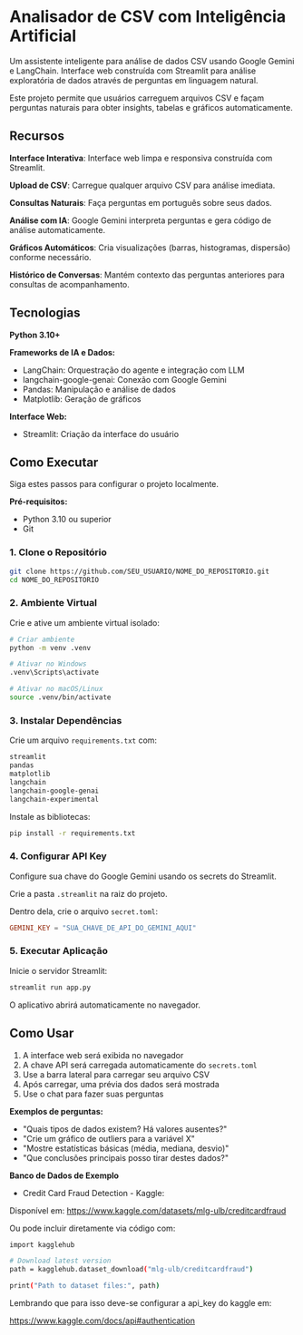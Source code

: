 # Analisador de CSV com Inteligência Artificial

Um assistente inteligente para análise de dados CSV usando Google Gemini e LangChain. Interface web construída com Streamlit para análise exploratória de dados através de perguntas em linguagem natural.

Este projeto permite que usuários carreguem arquivos CSV e façam perguntas naturais para obter insights, tabelas e gráficos automaticamente.

## Recursos

**Interface Interativa**: Interface web limpa e responsiva construída com Streamlit.

**Upload de CSV**: Carregue qualquer arquivo CSV para análise imediata.

**Consultas Naturais**: Faça perguntas em português sobre seus dados.

**Análise com IA**: Google Gemini interpreta perguntas e gera código de análise automaticamente.

**Gráficos Automáticos**: Cria visualizações (barras, histogramas, dispersão) conforme necessário.

**Histórico de Conversas**: Mantém contexto das perguntas anteriores para consultas de acompanhamento.

## Tecnologias

**Python 3.10+**

**Frameworks de IA e Dados:**
- LangChain: Orquestração do agente e integração com LLM
- langchain-google-genai: Conexão com Google Gemini
- Pandas: Manipulação e análise de dados
- Matplotlib: Geração de gráficos

**Interface Web:**
- Streamlit: Criação da interface do usuário

## Como Executar

Siga estes passos para configurar o projeto localmente.

**Pré-requisitos:**
- Python 3.10 ou superior
- Git

### 1. Clone o Repositório
```bash
git clone https://github.com/SEU_USUARIO/NOME_DO_REPOSITORIO.git
cd NOME_DO_REPOSITORIO
```

### 2. Ambiente Virtual
Crie e ative um ambiente virtual isolado:

```bash
# Criar ambiente
python -m venv .venv

# Ativar no Windows
.venv\Scripts\activate

# Ativar no macOS/Linux
source .venv/bin/activate
```

### 3. Instalar Dependências
Crie um arquivo `requirements.txt` com:

```txt
streamlit
pandas
matplotlib
langchain
langchain-google-genai
langchain-experimental
```

Instale as bibliotecas:
```bash
pip install -r requirements.txt
```

### 4. Configurar API Key
Configure sua chave do Google Gemini usando os secrets do Streamlit.

Crie a pasta `.streamlit` na raiz do projeto.

Dentro dela, crie o arquivo `secret.toml`:

```toml
GEMINI_KEY = "SUA_CHAVE_DE_API_DO_GEMINI_AQUI"
```

### 5. Executar Aplicação
Inicie o servidor Streamlit:

```bash
streamlit run app.py
```

O aplicativo abrirá automaticamente no navegador.

## Como Usar

1. A interface web será exibida no navegador
2. A chave API será carregada automaticamente do `secrets.toml`
3. Use a barra lateral para carregar seu arquivo CSV
4. Após carregar, uma prévia dos dados será mostrada
5. Use o chat para fazer suas perguntas

**Exemplos de perguntas:**
- "Quais tipos de dados existem? Há valores ausentes?"
- "Crie um gráfico de outliers para a variável X"
- "Mostre estatísticas básicas (média, mediana, desvio)"
- "Que conclusões principais posso tirar destes dados?"

**Banco de Dados de Exemplo**

- Credit Card Fraud Detection - Kaggle:

Disponível em: https://www.kaggle.com/datasets/mlg-ulb/creditcardfraud

Ou pode incluir diretamente via código com:

```bash
import kagglehub

# Download latest version
path = kagglehub.dataset_download("mlg-ulb/creditcardfraud")

print("Path to dataset files:", path)
```

Lembrando que para isso deve-se configurar a api_key do kaggle em:

https://www.kaggle.com/docs/api#authentication
